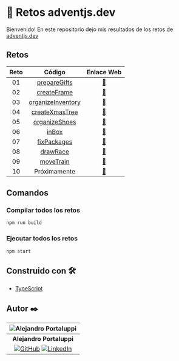 # 🎄 Retos adventjs.dev

Bienvenido! En este repositorio dejo mis resultados de los retos de [adventjs.dev](https://adventjs.dev/es)

## Retos

| **Reto** | **Código** | **Enlace Web** |
|:--------:|:----------:|:--------------:|
| 01 | [prepareGifts](/src/retos1al5/reto1.ts) | [🔗](https://adventjs.dev/es/challenges/2024/1) |
| 02 | [createFrame](/src/retos1al5/reto2.ts) | [🔗](https://adventjs.dev/es/challenges/2024/2) |
| 03 | [organizeInventory](/src/retos1al5/reto3.ts) | [🔗](https://adventjs.dev/es/challenges/2024/3) |
| 04 | [createXmasTree](/src/retos1al5/reto4.ts) | [🔗](https://adventjs.dev/es/challenges/2024/4) |
| 05 | [organizeShoes](/src/retos1al5/reto5.ts) | [🔗](https://adventjs.dev/es/challenges/2024/5) |
| 06 | [inBox](/src/retos6al10/reto6.ts) | [🔗](https://adventjs.dev/es/challenges/2024/6) |
| 07 | [fixPackages](/src/retos6al10/reto7.ts) | [🔗](https://adventjs.dev/es/challenges/2024/7) |
| 08 | [drawRace](/src/retos6al10/reto8.ts) | [🔗](https://adventjs.dev/es/challenges/2024/8) |
| 09 | [moveTrain](/src/retos6al10/reto9.ts) | [🔗](https://adventjs.dev/es/challenges/2024/9) |
| 10 | Próximamente | [🔗](https://adventjs.dev/es/challenges/2024/10) |

## Comandos

### Compilar todos los retos

```bash
npm run build
```

### Ejecutar todos los retos

```bash
npm start
```

## Construido con 🛠️

* [TypeScript](https://www.typescriptlang.org/)

## Autor ✒️

| ![Alejandro Portaluppi](https://avatars.githubusercontent.com/u/107259761?size=50) |
|:-:|
| **Alejandro Portaluppi** |
|[![GitHub](https://img.shields.io/badge/github-%23121011.svg?&style=for-the-badge&logo=github&logoColor=white)](https://github.com/Ale6100) [![LinkedIn](https://img.shields.io/badge/linkedin%20-%230077B5.svg?&style=for-the-badge&logo=linkedin&logoColor=white)](https://www.linkedin.com/in/alejandro-portaluppi) |
